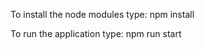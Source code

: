 
To install the node modules type:
        npm install

To run the application type: 
        npm run start

